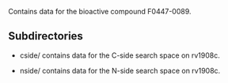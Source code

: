 Contains data for the bioactive compound F0447-0089.

## Subdirectories

- cside/ contains data for the C-side search space on rv1908c.

- nside/ contains data for the N-side search space on rv1908c.

